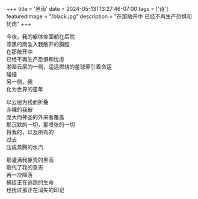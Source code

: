 +++
title = '黑雨'
date = 2024-05-13T13:27:46-07:00
tags = ['诗']
featuredImage = "/black.jpg"
description = "在那敞开中 已经不再生产恐惧和忧虑"
+++

今夜，我的躯体仰面躺在后院  
漆黑的雨坠入我敞开的胸膛  
在那敞开中  
已经不再生产恐惧和忧虑  
潮湿云层的一侧，遥远燃烧的星球牵引着命运  
碰撞  
另一侧，我  
化为世界的童年  


以云层为线而折叠  
赤裸的我被  
庞大而神圣的外来者覆盖  
那沉默的一切，那喷张的一切  
将我的，以及所有的  
过去  
压成蒸腾的水汽  


那灌满我躯壳的黑雨  
取代了我的意志  
再一次降落  
捕捉正在逃跑的生命  
也抚过那正在消失的印记  


